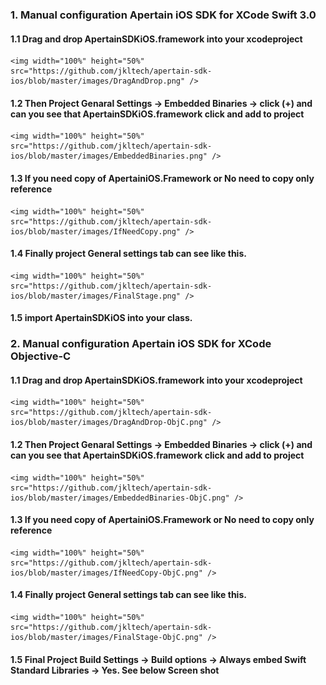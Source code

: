 
### 1. Manual configuration Apertain iOS SDK for XCode Swift 3.0
#### 1.1 Drag and drop ApertainSDKiOS.framework into your xcodeproject 
    <img width="100%" height="50%" src="https://github.com/jkltech/apertain-sdk-ios/blob/master/images/DragAndDrop.png" />
	
#### 1.2 Then Project Genaral Settings -> Embedded Binaries -> click (+) and can you see that ApertainSDKiOS.framework click and add to project
    <img width="100%" height="50%" src="https://github.com/jkltech/apertain-sdk-ios/blob/master/images/EmbeddedBinaries.png" />
	
#### 1.3 If you need copy of ApertainiOS.Framework or No need to copy only reference
    <img width="100%" height="50%" src="https://github.com/jkltech/apertain-sdk-ios/blob/master/images/IfNeedCopy.png" />
	
#### 1.4 Finally project General settings tab can see like this.
    <img width="100%" height="50%" src="https://github.com/jkltech/apertain-sdk-ios/blob/master/images/FinalStage.png" />
	
#### 1.5 import ApertainSDKiOS into your class.

### 2. Manual configuration Apertain iOS SDK for XCode Objective-C
#### 1.1 Drag and drop ApertainSDKiOS.framework into your xcodeproject 
	<img width="100%" height="50%" src="https://github.com/jkltech/apertain-sdk-ios/blob/master/images/DragAndDrop-ObjC.png" />

#### 1.2 Then Project Genaral Settings -> Embedded Binaries -> click (+) and can you see that ApertainSDKiOS.framework click and add to project
	<img width="100%" height="50%" src="https://github.com/jkltech/apertain-sdk-ios/blob/master/images/EmbeddedBinaries-ObjC.png" />

#### 1.3 If you need copy of ApertainiOS.Framework or No need to copy only reference
	<img width="100%" height="50%" src="https://github.com/jkltech/apertain-sdk-ios/blob/master/images/IfNeedCopy-ObjC.png" />

#### 1.4 Finally project General settings tab can see like this.
	<img width="100%" height="50%" src="https://github.com/jkltech/apertain-sdk-ios/blob/master/images/FinalStage-ObjC.png" />

#### 1.5 Final Project Build Settings -> Build options -> Always embed Swift Standard Libraries -> Yes. See below Screen shot
